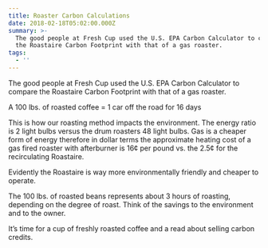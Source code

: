 ```yaml
---
title: Roaster Carbon Calculations
date: 2018-02-18T05:02:00.000Z
summary: >-
  The good people at Fresh Cup used the U.S. EPA Carbon Calculator to compare
  the Roastaire Carbon Footprint with that of a gas roaster.  
tags:
  - ''
---
```

The good people at Fresh Cup used the U.S. EPA Carbon Calculator to compare the Roastaire Carbon Footprint with that of a gas roaster.  

A 100 lbs. of roasted coffee = 1 car off the road for 16 days  

This is how our roasting method impacts the environment. The energy ratio is  2 light bulbs versus the drum roasters 48 light bulbs.  Gas is a cheaper form of energy therefore in dollar terms the approximate heating cost of a gas fired roaster with afterburner is 16¢ per pound vs. the 2.5¢ for the recirculating Roastaire.

Evidently the Roastaire is way more environmentally friendly and cheaper to operate.  

The 100 lbs. of roasted beans represents about 3 hours of roasting, depending on the degree of roast.  Think of the savings to the environment and to the owner.  

It’s time for a cup of freshly roasted coffee and a read about selling carbon credits.
